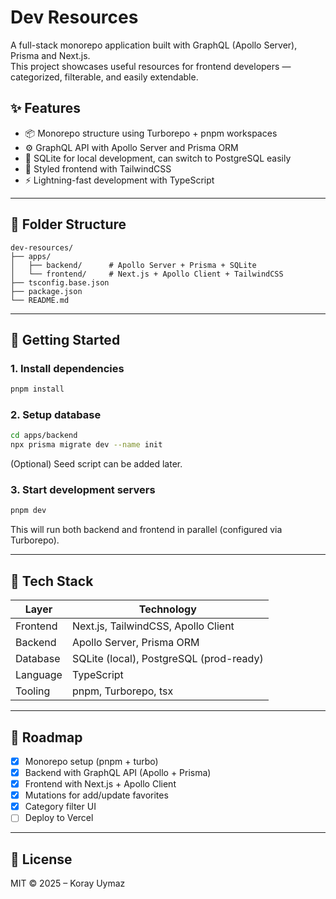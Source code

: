 # Dev Resources

A full-stack monorepo application built with GraphQL (Apollo Server), Prisma and Next.js.  
This project showcases useful resources for frontend developers — categorized, filterable, and easily extendable.

## ✨ Features

- 📦 Monorepo structure using Turborepo + pnpm workspaces
- ⚙️ GraphQL API with Apollo Server and Prisma ORM
- 🧱 SQLite for local development, can switch to PostgreSQL easily
- 💅 Styled frontend with TailwindCSS
- ⚡ Lightning-fast development with TypeScript

---

## 📁 Folder Structure

```
dev-resources/
├── apps/
│   ├── backend/      # Apollo Server + Prisma + SQLite
│   └── frontend/     # Next.js + Apollo Client + TailwindCSS
├── tsconfig.base.json
├── package.json
└── README.md
```

---

## 🚀 Getting Started

### 1. Install dependencies

```bash
pnpm install
```

### 2. Setup database

```bash
cd apps/backend
npx prisma migrate dev --name init
```

(Optional) Seed script can be added later.

### 3. Start development servers

```bash
pnpm dev
```

This will run both backend and frontend in parallel (configured via Turborepo).

---

## 🧱 Tech Stack

| Layer    | Technology                              |
| -------- | --------------------------------------- |
| Frontend | Next.js, TailwindCSS, Apollo Client     |
| Backend  | Apollo Server, Prisma ORM               |
| Database | SQLite (local), PostgreSQL (prod-ready) |
| Language | TypeScript                              |
| Tooling  | pnpm, Turborepo, tsx                    |

---

## 📌 Roadmap

- [x] Monorepo setup (pnpm + turbo)
- [x] Backend with GraphQL API (Apollo + Prisma)
- [x] Frontend with Next.js + Apollo Client
- [x] Mutations for add/update favorites
- [x] Category filter UI
- [ ] Deploy to Vercel

---

## 📄 License

MIT © 2025 – Koray Uymaz
